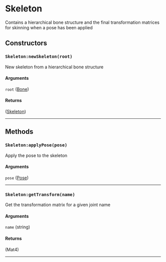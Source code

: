# Skeleton
Contains a hierarchical bone structure and the final transformation matrices for skinning when a pose has been applied
## Constructors
### `Skeleton:newSkeleton(root)`
New skeleton from a hierarchical bone structure
#### Arguments
`root` ([Bone](https://3dreamengine.github.io/3DreamEngine/docu/classes/bone)) 

#### Returns
([Skeleton](https://3dreamengine.github.io/3DreamEngine/docu/classes/skeleton)) 


_________________

## Methods
### `Skeleton:applyPose(pose)`
Apply the pose to the skeleton
#### Arguments
`pose` ([Pose](https://3dreamengine.github.io/3DreamEngine/docu/classes/pose)) 


_________________

### `Skeleton:getTransform(name)`
Get the transformation matrix for a given joint name
#### Arguments
`name` (string) 

#### Returns
(Mat4) 


_________________
